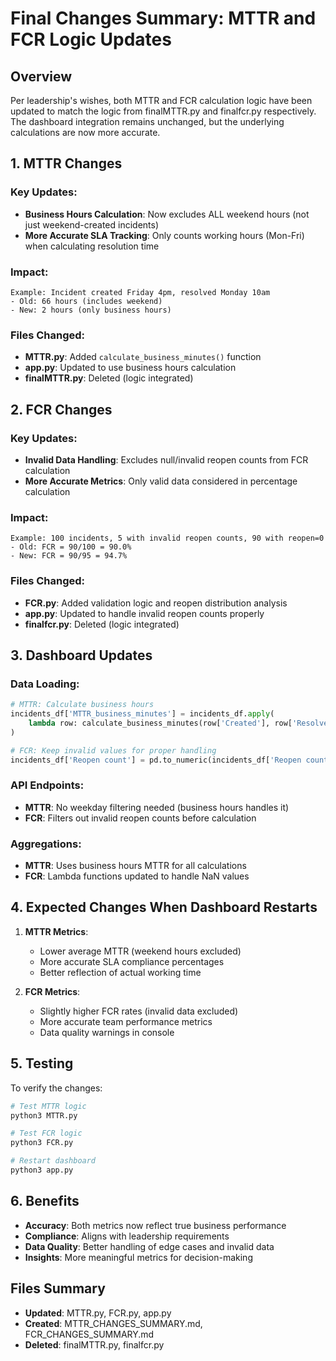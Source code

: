 # Final Changes Summary: MTTR and FCR Logic Updates

## Overview
Per leadership's wishes, both MTTR and FCR calculation logic have been updated to match the logic from finalMTTR.py and finalfcr.py respectively. The dashboard integration remains unchanged, but the underlying calculations are now more accurate.

## 1. MTTR Changes

### Key Updates:
- **Business Hours Calculation**: Now excludes ALL weekend hours (not just weekend-created incidents)
- **More Accurate SLA Tracking**: Only counts working hours (Mon-Fri) when calculating resolution time

### Impact:
```
Example: Incident created Friday 4pm, resolved Monday 10am
- Old: 66 hours (includes weekend)
- New: 2 hours (only business hours)
```

### Files Changed:
- **MTTR.py**: Added `calculate_business_minutes()` function
- **app.py**: Updated to use business hours calculation
- **finalMTTR.py**: Deleted (logic integrated)

## 2. FCR Changes

### Key Updates:
- **Invalid Data Handling**: Excludes null/invalid reopen counts from FCR calculation
- **More Accurate Metrics**: Only valid data considered in percentage calculation

### Impact:
```
Example: 100 incidents, 5 with invalid reopen counts, 90 with reopen=0
- Old: FCR = 90/100 = 90.0%
- New: FCR = 90/95 = 94.7%
```

### Files Changed:
- **FCR.py**: Added validation logic and reopen distribution analysis
- **app.py**: Updated to handle invalid reopen counts properly
- **finalfcr.py**: Deleted (logic integrated)

## 3. Dashboard Updates

### Data Loading:
```python
# MTTR: Calculate business hours
incidents_df['MTTR_business_minutes'] = incidents_df.apply(
    lambda row: calculate_business_minutes(row['Created'], row['Resolved']), axis=1
)

# FCR: Keep invalid values for proper handling
incidents_df['Reopen count'] = pd.to_numeric(incidents_df['Reopen count'], errors='coerce')
```

### API Endpoints:
- **MTTR**: No weekday filtering needed (business hours handles it)
- **FCR**: Filters out invalid reopen counts before calculation

### Aggregations:
- **MTTR**: Uses business hours MTTR for all calculations
- **FCR**: Lambda functions updated to handle NaN values

## 4. Expected Changes When Dashboard Restarts

1. **MTTR Metrics**:
   - Lower average MTTR (weekend hours excluded)
   - More accurate SLA compliance percentages
   - Better reflection of actual working time

2. **FCR Metrics**:
   - Slightly higher FCR rates (invalid data excluded)
   - More accurate team performance metrics
   - Data quality warnings in console

## 5. Testing

To verify the changes:
```bash
# Test MTTR logic
python3 MTTR.py

# Test FCR logic  
python3 FCR.py

# Restart dashboard
python3 app.py
```

## 6. Benefits

- **Accuracy**: Both metrics now reflect true business performance
- **Compliance**: Aligns with leadership requirements
- **Data Quality**: Better handling of edge cases and invalid data
- **Insights**: More meaningful metrics for decision-making

## Files Summary
- **Updated**: MTTR.py, FCR.py, app.py
- **Created**: MTTR_CHANGES_SUMMARY.md, FCR_CHANGES_SUMMARY.md
- **Deleted**: finalMTTR.py, finalfcr.py 